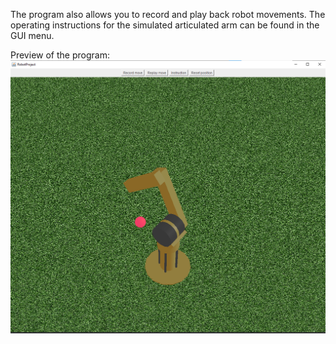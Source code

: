 The program also allows you to record and play back robot movements. The operating instructions for the simulated articulated arm can be found in the GUI menu.

Preview of the program:
![alt text](https://github.com/MateuszKolimaga/java3d-articulated-arm-robot/blob/main/preview_imgs/preview.jpg?raw=true)
